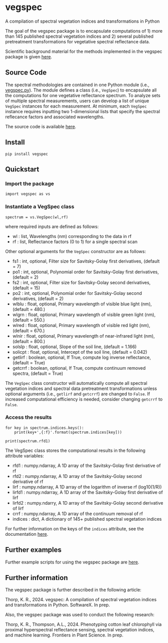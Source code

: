 # vegspec
A compilation of spectral vegetation indices and transformations in Python

The goal of the vegspec package is to encapsulate computations of 1) more than 145 published spectral vegetation indices and 2) several published pretreatment transformations for vegetative spectral reflectance data.

Scientific background material for the methods implemented in the vegspec package is given [here](http://github.com/kthorp/vegspec/tree/main/docs/document.pdf).

## Source Code
The spectral methodologies are contained in one Python module (i.e., [vegspec.py](http://github.com/kthorp/vegspec/tree/main/src/vegspec.py)). The module defines a class (i.e., `VegSpec`) to encapsulate all the computations for one vegetative reflectance spectrum. To analyze sets of multiple spectral measurements, users can develop a list of unique `VegSpec` instances for each measurement. At minimum, each `VegSpec` instance requires inputting two 1-dimensional lists that specify the spectral reflecance factors and associated wavelengths.

The source code is available [here](http://github.com/kthorp/vegspec/tree/main/src/).

## Install
`pip install vegspec`

## Quickstart

### Import the package
`import vegspec as vs`

### Instantiate a VegSpec class
`spectrum = vs.VegSpec(wl,rf)`

where required inputs are defined as follows:

* wl : list, Wavelengths (nm) corresponding to the data in rf
* rf : list, Reflectance factors (0 to 1) for a single spectral scan

Other optional arguments for the `VegSpec` constructor are as follows:

* fs1 : int, optional, Filter size for Savitsky-Golay first derivatives, (default = 7)
* po1 : int, optional, Polynomial order for Savitsky-Golay first derivatives, (default = 2)
* fs2 : int, optional, Filter size for Savitsky-Golay second derivatives, (default = 15)
* po2 : int, optional, Polynomial order for Savitsky-Golay second derivatives, (default = 2)
* wlblu : float, optional, Primary wavelength of visible blue light (nm), (default = 480.)
* wlgrn : float, optional, Primary wavelength of visible green light (nm), (default = 550.)
* wlred : float, optional, Primary wavelength of visible red light (nm), (default = 670.)
* wlnir : float, optional, Primary wavelength of near-infrared light (nm), (default = 800.)
* solslp : float, optional, Slope of the soil line, (default = 1.166)
* solicpt : float, optional, Intercept of the soil line, (default = 0.042)
* getlirf : boolean, optional, If True, compute log inverse reflectance, (default = True)
* getcrrf : boolean, optional, If True, compute continuum removed spectra, (default = True)

The `VegSpec` class constructor will automatically compute all spectral vegetation indices and spectral data pretreatment transformations unless optional arguments (i.e., `getlirf` and `getcrrf`) are changed to `False`. If increased computational efficiency is needed, consider changing `getcrrf` to `False`.

### Access the results
```
for key in spectrum.indices.keys():
    print(key+',{:f}'.format(spectrum.indices[key]))
```

`print(spectrum.rfd1)`

The VegSpec class stores the computational results in the following attribute variables:
* rfd1 : numpy.ndarray, A 1D array of the Savitsky-Golay first derivative of rf
* rfd2 : numpy.ndarray, A 1D array of the Savitsky-Golay second derivative of rf
* lirf : numpy.ndarray, A 1D array of the logarithm of inverse rf (log10(1/R))
* lirfd1 : numpy.ndarray, A 1D array of the Savitsky-Golay first derivative of lirf
* lirfd2 : numpy.ndarry, A 1D array of the Savitsky-Golay second derivative of lirf
* crrf : numpy.ndarray, A 1D array of the continuum removal of rf
* indices : dict, A dictionary of 145+ published spectral vegetation indices

For further information on the keys of the `indices` attribute, see the documentation [here](http://github.com/kthorp/vegspec/tree/main/docs/document.pdf).

## Further examples
Further example scripts for using the vegspec package are [here](https://github.com/kthorp/vegspec/tree/main/tests).

## Further information
The vegspec package is further described in the following article:

Thorp, K. R., 2024. vegspec: A compilation of spectral vegetation indices and transformations in Python. SoftwareX. In prep.


Also, the vegspec package was used to conduct the following research:

Thorp, K. R., Thompson, A.L., 2024. Phenotyping cotton leaf chlorophyll via proximal hyperspectral reflectance sensing, spectral vegetation indices, and machine learning. Frontiers in Plant Science. In prep.
